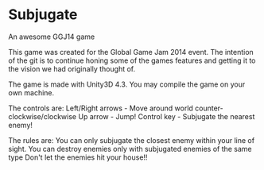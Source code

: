 Subjugate
=========

An awesome GGJ14 game

This game was created for the Global Game Jam 2014 event. The intention of the git is to continue honing some of the games features and getting it to the vision we had originally thought of.

The game is made with Unity3D 4.3. You may compile the game on your own machine. 

The controls are:
Left/Right arrows - Move around world counter-clockwise/clockwise
Up arrow - Jump!
Control key - Subjugate the nearest enemy!

The rules are:
You can only subjugate the closest enemy within your line of sight.
You can destroy enemies only with subjugated enemies of the same type
Don't let the enemies hit your house!!
